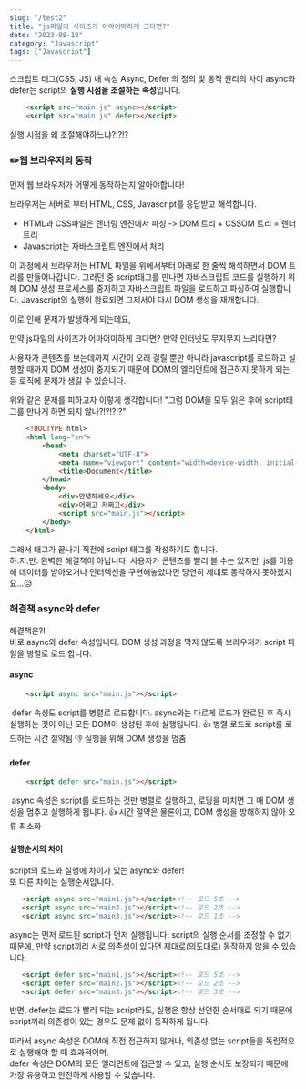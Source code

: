 ```yaml
---
slug: "/test2"
title: "js파일의 사이즈가 어마어마하게 크다면?"
date: "2023-08-18"
category: "Javascript"
tags: ["Javascript"]
---
```

스크립트 태그(CSS, JS) 내 속성 Async, Defer 의 정의 및 동작 원리의 차이
async와 defer는 script의 <span style="font-weight:600;">실행 시점을 조절하는 속성</span>입니다.

```html
    <script src="main.js" async></script>
    <script src="main.js" defer></script>
```

실행 시점을 왜 조절해야하느냐?!?!?

### ✏️웹 브라우저의 동작
먼저 웹 브라우저가 어떻게 동작하는지 알아야합니다!
<img scr="https://velog.velcdn.com/images/3436rngus/post/53d67c7d-8b68-4160-8cbd-4f7182764c6e/image.png" alt="">

브라우저는 서버로 부터 HTML, CSS, Javascript를 응답받고 해석합니다.  
 - HTML과 CSS파일은 렌더링 엔진에서 파싱 -> DOM 트리 + CSSOM 트리 = 렌더 트리
 - Javascript는 자바스크립트 엔진에서 처리   


 이 과정에서 브라우저는 HTML 파일을 위에서부터 아래로 한 줄씩 해석하면서 DOM 트리를 만들어나갑니다. 그러던 중 script태그를 만나면 자바스크립트 코드를 실행하기 위해 DOM 생성 프로세스를 중지하고 자바스크립트 파일을 로드하고 파싱하여 실행합니다. Javascript의 실행이 완료되면 그제서야 다시 DOM 생성을 재개합니다.  
 <img src="https://wormwlrm.github.io/static/98fa3272b42769edf1bb9e3fc70407e8/da893/3.png" alt="">

 이로 인해 문제가 발생하게 되는데요,

 만약 js파일의 사이즈가 어마어마하게 크다면?
 만약 인터넷도 무지무지 느리다면?

사용자가 콘텐츠를 보는데까지 시간이 오래 걸릴 뿐만 아니라  javascript를 로드하고 실행할 때까지 DOM 생성이 중지되기 때문에 DOM의 엘리먼트에 접근하지 못하게 되는 등 로직에 문제가 생길 수 있습니다.  

위와 같은 문제를 피하고자 이렇게 생각합니다!
"그럼 DOM을 모두 읽은 후에 script태그를 만나게 하면 되지 않나?!?!?!?"    

```html
    <!DOCTYPE html>
    <html lang="en">
        <head>
            <meta charset="UTF-8">
            <meta name="viewport" content="width=device-width, initial-scale=1.0">
            <title>Document</title>
        </head>
        <body>
            <div>안녕하세요</div>
            <div>어쩌고 저쩌고</div>
            <script src="main.js"></script>
        </body>
    </html>
```
그래서 <body> 태그가 끝나기 직전에 script 태그를 작성하기도 합니다.  
하.지.만. 완벽한 해결책이 아닙니다. 
사용자가 콘텐츠를 빨리 볼 수는 있지만, js를 이용해 데이터를 받아오거나 인터렉션을 구현해놓았다면 당연히 제대로 동작하지 못하겠지요...😥  

### 해결책 async와 defer

해결책은?!    
바로 async와 defer 속성입니다.
DOM 생성 과정을 막지 않도록 브라우저가 script 파일을 병렬로 로드 합니다. 

#### async
```html
    <script async src="main.js"></script>
```
 <img src="https://wormwlrm.github.io/static/4b70dc585a1eae2aff8d56e4bfa44ef0/2b984/5.png" alt="">  
 defer 속성도 script를 병렬로 로드합니다. async와는 다르게 로드가 완료된 후 즉시 실행하는 것이 아닌 모든 DOM이 생성된 후에 실행됩니다.
 👍 병렬 로드로 script를 로드하는 시간 절약됨
 👎 실행을 위해 DOM 생성을 멈춤

 #### defer
```html
    <script defer src="main.js"></script>
```
 <img src="https://wormwlrm.github.io/static/cb15314ad68cf7b5d34cd2f3386fabab/5e1f2/4.png" alt="">  
 async 속성은 script를 로드하는 것만 병렬로 실행하고,  
 로딩을 마치면 그 때 DOM 생성을 멈추고 실행하게 됩니다. 
 👍 시간 절약은 물론이고, DOM 생성을 방해하지 않아 오류 최소화

 #### 실행순서의 차이  
 script의 로드와 실행에 차이가 있는 async와 defer!  
 또 다른 차이는 실행순서입니다.  

 ```html
    <script async src="main1.js"></script><!-- 로드 5초 -->
    <script async src="main2.js"></script><!-- 로드 2초 -->
    <script async src="main3.js"></script><!-- 로드 1초 -->
```  
async는 먼저 로드된 script가 먼저 실행됩니다. script의 실행 순서를 조정할 수 없기 때문에, 만약 script끼리 서로 의존성이 있다면 제대로(의도대로) 동작하지 않을 수 있습니다.  


 ```html
    <script defer src="main1.js"></script><!-- 로드 5초 -->
    <script defer src="main2.js"></script><!-- 로드 2초 -->
    <script defer src="main3.js"></script><!-- 로드 3초 -->
```  
반면, defer는 로드가 빨리 되는 script라도, 실행은 항상 선언한 순서대로 되기 때문에 script끼리 의존성이 있는 경우도 문제 없이 동작하게 됩니다.  


따라서 async 속성은 DOM에 직접 접근하지 않거나, 의존성 없는 script들을 독립적으로 실행해야 할 때 효과적이며,  
defer 속성은 DOM의 모든 엘리먼트에 접근할 수 있고, 실행 순서도 보장되기 때문에 가장 유용하고 안전하게 사용할 수 있습니다.